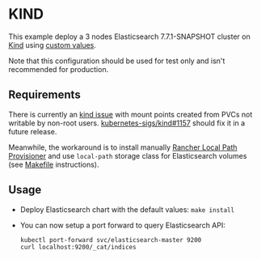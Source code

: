 # KIND

This example deploy a 3 nodes Elasticsearch 7.7.1-SNAPSHOT cluster on [Kind][]
using [custom values][].

Note that this configuration should be used for test only and isn't recommended
for production.


## Requirements

There is currently an [kind issue][] with mount points created from PVCs not
writable by non-root users. [kubernetes-sigs/kind#1157][] should fix it in a
future release.

Meanwhile, the workaround is to install manually
[Rancher Local Path Provisioner][] and use `local-path` storage class for
Elasticsearch volumes (see [Makefile][] instructions).


## Usage

* Deploy Elasticsearch chart with the default values: `make install`

* You can now setup a port forward to query Elasticsearch API:

  ```
  kubectl port-forward svc/elasticsearch-master 9200
  curl localhost:9200/_cat/indices
  ```


[custom values]: https://github.com/elastic/helm-charts/blob/7.7/elasticsearch/examples/kubernetes-kind/values.yaml
[kind]: https://kind.sigs.k8s.io/
[kind issue]: https://github.com/kubernetes-sigs/kind/issues/830
[kubernetes-sigs/kind#1157]: https://github.com/kubernetes-sigs/kind/pull/1157
[rancher local path provisioner]: https://github.com/rancher/local-path-provisioner
[Makefile]: https://github.com/elastic/helm-charts/blob/7.7/elasticsearch/examples/kubernetes-kind/Makefile#L5
